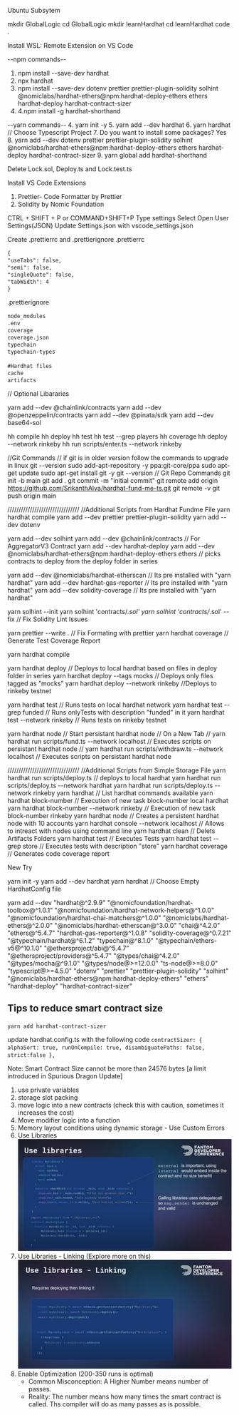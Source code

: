 Ubuntu Subsytem

mkdir GlobalLogic
cd GlobalLogic
mkdir learnHardhat
cd learnHardhat
code .

Install WSL: Remote Extension on VS Code

--npm commands--
1. npm install --save-dev hardhat
2. npx hardhat
3. npm install --save-dev dotenv prettier prettier-plugin-solidity solhint @nomiclabs/hardhat-ethers@npm:hardhat-deploy-ethers ethers hardhat-deploy hardhat-contract-sizer
4. 4.npm install -g hardhat-shorthand


--yarn commands--
4. yarn init -y
5. yarn add --dev hardhat
6. yarn hardhat // Choose Typescript Project
7. Do you want to install some packages? Yes
8. yarn add --dev dotenv prettier prettier-plugin-solidity solhint @nomiclabs/hardhat-ethers@npm:hardhat-deploy-ethers ethers hardhat-deploy hardhat-contract-sizer
9. yarn global add hardhat-shorthand

Delete Lock.sol, Deploy.ts and Lock.test.ts

Install VS Code Extensions

1. Prettier- Code Formatter by Prettier
2. Solidity by Nomic Foundation

CTRL + SHIFT + P or COMMAND+SHIFT+P
Type settings
Select Open User Settings(JSON)
Update Settings.json with vscode_settings.json

Create .prettierrc and .prettierignore
.prettierrc

```
{
"useTabs": false,
"semi": false,
"singleQuote": false,
"tabWidth": 4
}
```

.prettierignore

```
node_modules
.env
coverage
coverage.json
typechain
typechain-types

#Hardhat files
cache
artifacts
```

// Optional Libararies

yarn add --dev @chainlink/contracts
yarn add --dev @openzeppelin/contracts
yarn add --dev @pinata/sdk
yarn add --dev base64-sol

hh compile
hh deploy
hh test
hh test --grep players
hh coverage
hh deploy --network rinkeby
hh run scripts/enter.ts --network rinkeby

//Git Commands
// if git is in older version follow the commands to upgrade in linux
git --version
sudo add-apt-repository -y ppa:git-core/ppa
sudo apt-get update
sudo apt-get install git -y
git --version
// Git Repo Commands
git init -b main
git add .
git commit -m "initial commit"
git remote add origin https://github.com/SrikanthAlva/hardhat-fund-me-ts.git
git remote -v
git push origin main

////////////////////////////////
//Additional Scripts from Hardhat Fundme File
yarn hardhat compile
yarn add --dev prettier prettier-plugin-solidity
yarn add --dev dotenv

yarn add --dev solhint
yarn add --dev @chainlink/contracts // For AggregatorV3 Contract
yarn add --dev hardhat-deploy
yarn add --dev @nomiclabs/hardhat-ethers@npm:hardhat-deploy-ethers ethers // picks contracts to deploy from the deploy folder in series

yarn add --dev @nomiclabs/hardhat-etherscan // Its pre installed with "yarn hardhat"
yarn add --dev hardhat-gas-reporter // Its pre installed with "yarn hardhat"
yarn add --dev solidity-coverage // Its pre installed with "yarn hardhat"

yarn solhint --init
yarn solhint 'contracts/_.sol'
yarn solhint 'contracts/_.sol' --fix // Fix Solidity Lint Issues

yarn prettier --write . // Fix Formating with prettier
yarn hardhat coverage // Generate Test Coverage Report

yarn hardhat compile

yarn hardhat deploy // Deploys to local hardhat based on files in deploy folder in series
yarn hardhat deploy --tags mocks // Deploys only files tagged as "mocks"
yarn hardhat deploy --network rinkeby //Deploys to rinkeby testnet

yarn hardhat test // Runs tests on local hardhat network
yarn hardhat test --grep funded // Runs onlyTests with description "funded" in it
yarn hardhat test --network rinkeby // Runs tests on rinkeby testnet

yarn hardhat node // Start persistant hardhat node
// On a New Tab
// yarn hardhat run scripts/fund.ts --network localhost // Executes scripts on persistant hardhat node
// yarn hardhat run scripts/withdraw.ts --network localhost // Executes scripts on persistant hardhat node

////////////////////////////////
//Additional Scripts from Simple Storage File
yarn hardhat run scripts/deploy.ts // deploys to local hardhat
yarn hardhat run scripts/deploy.ts --network hardhat
yarn hardhat run scripts/deploy.ts --network rinkeby
yarn hardhat // List hardhat commands available
yarn hardhat block-number // Execution of new task block-number local hardhat
yarn hardhat block-number --network rinkeby // Execution of new task block-number rinkeby
yarn hardhat node // Creates a persistent hardhat node with 10 accounts
yarn hardhat console --network localhost // Allows to intreact with nodes using command line
yarn hardhat clean // Delets Artifacts Folders
yarn hardhat test // Executes Tests
yarn hardhat test --grep store // Executes tests with description "store"
yarn hardhat coverage // Generates code coverage report

New Try

yarn init -y
yarn add --dev hardhat
yarn hardhat // Choose Empty HardhatConfig file

yarn add --dev "hardhat@^2.9.9" "@nomicfoundation/hardhat-toolbox@^1.0.1" "@nomicfoundation/hardhat-network-helpers@^1.0.0" "@nomicfoundation/hardhat-chai-matchers@^1.0.0" "@nomiclabs/hardhat-ethers@^2.0.0" "@nomiclabs/hardhat-etherscan@^3.0.0" "chai@^4.2.0" "ethers@^5.4.7" "hardhat-gas-reporter@^1.0.8" "solidity-coverage@^0.7.21" "@typechain/hardhat@^6.1.2" "typechain@^8.1.0" "@typechain/ethers-v5@^10.1.0" "@ethersproject/abi@^5.4.7" "@ethersproject/providers@^5.4.7" "@types/chai@^4.2.0" "@types/mocha@^9.1.0" "@types/node@>=12.0.0" "ts-node@>=8.0.0" "typescript@>=4.5.0" "dotenv" "prettier" "prettier-plugin-solidity" "solhint" "@nomiclabs/hardhat-ethers@npm:hardhat-deploy-ethers" "ethers" "hardhat-deploy" "hardhat-contract-sizer"


## Tips to reduce smart contract size

`yarn add hardhat-contract-sizer`

update hardhat.config.ts with the following code 
`
    contractSizer: {
        alphaSort: true,
        runOnCompile: true,
        disambiguatePaths: false,
        strict:false
    },
`

Note: Smart Contract Size cannot be more than 24576 bytes [a limit introduced in Spurious Dragon Update]

1. use private variables
2. storage slot packing
3. move logic into a new contracts (check this with caution, sometimes it increases the cost)
4. Move modifier logic into a function
5. Memory layout conditions using dynamic storage - Use Custom Errors
6. Use Libraries
![Alt text](image.png)
7. Use Libraries - Linking (Explore more on this)
![Alt text](image-1.png)
8. Enable Optimization (200-350 runs is optimal)
    - Common Misconception: A Higher Number means number of passes.
    - Reality: The number means how many times the smart contract is called. Ths compiler will do as many passes as is possible.